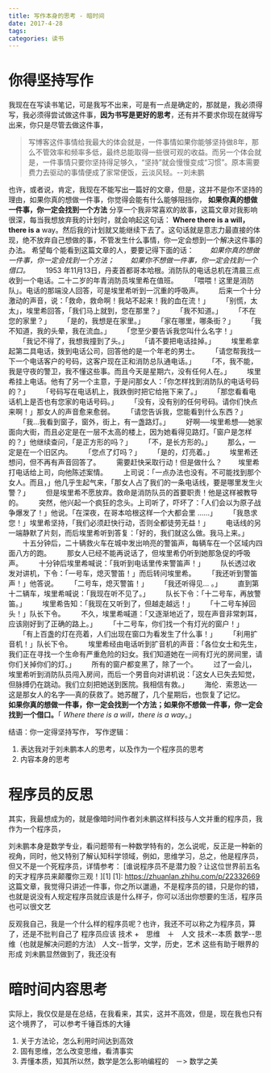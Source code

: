```yaml
---
title: 写作本身的思考 - 暗时间
date: 2017-4-28
tags:
categories: 读书
---
```


# 你得坚持写作
我现在在写读书笔记，可是我写不出来，可是有一点是确定的，那就是，我必须得写，我必须得尝试做这件事，**因为书写是更好的思考**，还有并不要求你现在就得写出来，你只是尽管去做这件事，

> 写博客这件事情给我最大的体会就是，一件事情如果你能够坚持做8年，那么不管效率和频率多低，最终总能取得一些很可观的收益。而另一个体会就是，一件事情只要你坚持得足够久，“坚持”就会慢慢变成“习惯”。原本需要费力去驱动的事情便成了家常便饭，云淡风轻。--刘未鹏

<!-- more -->

也许，或者说，肯定，我现在不能写出一篇好的文章，但是，这并不是你不坚持的理由，如果你真的想做一件事，你觉得会能有什么能够阻挡你，
**如果你真的想做一件事，你一定会找到一个方法**
分享一个我非常喜欢的故事，这篇文章对我影响很深，每当我想放弃我的计划时，就会响起这句话： **Where there is a will，there is a** way。然后我的计划就又能继续下去了。这句话就是意志力最直接的体现，绝不放弃自己想做的事，不管发生什么事情，你一定会想到一个解决这件事的办法。
希望每个能看到这篇文章的人，要要记得下面的话：
　　*如果你真的想做一件事，你一定会找到一个方法；
　　如果你不想做一件事，你一定会找到一个借口。*
　　1953 年11月13日，丹麦首都哥本哈根。消防队的电话总机在清晨三点收到一个电话。二十二岁的年青消防员埃里希在值班。
　　「喂喂！这里是消防队」。电话的那端没人回答，可是埃里希听到一沉重的呼吸声。
　　后来一个十分激动的声音，说：「救命，救命啊！我站不起来！我的血在流！」
　　「别慌，太太」，埃里希回答，「我们马上就到，您在那里？」
　　「我不知道。」
　　「不在您的家里？」
　　「是的，我想是在家里。」
　　「家在哪里，哪条街？」
　　「我不知道，我的头晕，我在流血。」
　　「您至少要告诉我您叫什么名字！」
　　「我记不得了，我想我撞到了头。」
　　「请不要把电话挂掉。」
　　埃里希拿起第二具电话，拨到电话公司，回答他的是一个年老的男士。
　　「请您帮我找一下一个电话客户的号码，这客户现在正和消防总队通电话。」
　　「不，我不能，我是守夜的警卫，我不懂这些事。而且今天是星期六，没有任何人在。」
　　埃里希挂上电话。他有了另一个主意，于是问那女人：「你怎样找到消防队的电话号码的？」
　　「号码写在电话机上，我跌倒时把它给拖下来了。」
　　「那您看看电话机上是否也有您家的电话号码。」
　　「没有，没有别的任何号码。请你们快点来啊！」那女人的声音愈来愈弱。
　　「请您告诉我，您能看到什么东西？」
　　「我…我看到窗子，窗外，街上，有一盏路灯。」
　　好啊──埃里希想──她家面向大街，而且必定是在一层不太高的楼上，因为她看得见路灯。「窗户是怎样的？」他继续查问，「是正方形的吗？」
　　「不，是长方形的。」
　　那么，一定是在一个旧区内。
　　「您点了灯吗？」
　　「是的，灯亮着。」
　　埃里希还想问，但不再有声音回答了。
　　需要赶快采取行动！但是做什么？
　　埃里希打电话给上司，向他陈述案情。
　　上司说：「一点办法也没有。不可能找到那个女人。而且，」他几乎生起气来，「那女人占了我们的一条电话线，要是哪里发生火警？」
　　但是埃里希不愿放弃。救命是消防队员的首要职责！他是这样被教导的。
　　突然，他兴起一个疯狂的念头。上司听了，吓坏了：「人们会以为原子战争爆发了！」他说。「在深夜，在哥本哈根这样一个大都会里 ……」
　　「我恳求您！」埃里希坚持，「我们必须赶快行动，否则全都徒劳无益！」
　　电话线的另一端静默了片刻，而后埃里希听到答复：「好的，我们就这么做。我马上来。」
　　十五分钟后，二十辆救火车在城中发出响亮的警笛声，每辆车在一个区域内四面八方的跑。
　　那女人已经不能再说话了，但埃里希仍听到她那急促的呼吸声。
　　十分钟后埃里希喊说：「我听到电话里传来警笛声！」
　　队长透过收发对讲机，下令：「一号车，熄灭警笛！」而后转问埃里希。
　　「我还听到警笛声！」他答说。
　　「二号车，熄灭警笛！」
　　「我还听得见… 。」
　　直到第十二辆车，埃里希喊说：「我现在听不见了。」
　　队长下令：「十二号车，再放警笛。」
　　埃里希告知：「我现在又听到了，但越走越远！」
　　「十二号车掉回头！」队长下令。
　　不久，埃里希喊道：「又逐渐地近了，现在声音非常刺耳，应该刚好到了正确的路上。」
　　「十二号车，你们找一个有灯光的窗户！」
　　「有上百盏的灯在亮着，人们出现在窗口为看发生了什么事！」
　　「利用扩音机！」队长下令。
　　埃里希经由电话听到扩音机的声音：「各位女士和先生，我们正在寻找一个生命有严重危险的妇女。我们知道她在一间有灯光的房间里，请你们关掉你们的灯。」
　　所有的窗户都变黑了，除了一个。
　　过了一会儿，埃里希听到消防队员闯入房间，而后一个男音向对讲机说：「这女人已失去知觉，但脉搏仍在跳动。我们立刻把她送到医院。我相信有救。」
　　海伦．索恩达──这是那女人的名字──真的获救了。她苏醒了，几个星期后，也恢复了记忆。
　　**如果你真的想做一件事，你一定会找到一个方法；如果你不想做一件事，你一定会找到一个借口。**「 *Where there is a will，there is a way*。」

结语：你一定得坚持写作，
写作逻辑：
 1. 表达我对于刘未鹏本人的思考，以及作为一个程序员的思考
 2. 内容本身的思考



# 程序员的反思
其实，我最想成为的，就是像暗时间作者刘未鹏这样科技与人文并重的程序员，我作为一个程序员，

刘未鹏本身是数学专业，看问题带有一种数学特有的，怎么说呢，反正是一种新的视角，同时，他又特别了解认知科学领域，例如，思维学习，总之，他是程序员，但又不是一个死程序员，详情参考：
[谁说程序员不是潜力股？让这位世界前五名的天才程序员来颠覆你三观！][1]
[1]: https://zhuanlan.zhihu.com/p/22332669
这篇文章，我觉得只讲述一件事，你之所以邋遢，不是程序员的错，只是你的错，也就是说没有人规定程序员就应该是什么样子，你可以活出你想要的生活，程序员也可以很文艺

反观我自己，我是一个什么样的程序员呢？也许，我还不可以称之为程序员，算了，还是不批判自己了
程序员应该
技术 +　思维　＋　人文
技术--本质
数学--思维（也就是解决问题的方法）
人文--哲学，文学，历史，艺术    这些有助于眼界的形成
刘未鹏显然做到了，我还没有




# 暗时间内容思考
实际上，我仅仅是是在总结，在我看来，其实，这并不高效，但是，现在我也只有这个境界了，
可以参考千锤百炼的大锤
 1. 关于方法论，怎么利用时间达到高效
 2. 固有思维，怎么改变思维，看清事实
 3. 弄懂本质，知其所以然，数学是怎么影响编程的　－> 数学之美
